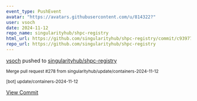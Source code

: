 ```yaml
---
event_type: PushEvent
avatar: "https://avatars.githubusercontent.com/u/814322?"
user: vsoch
date: 2024-11-12
repo_name: singularityhub/shpc-registry
html_url: https://github.com/singularityhub/shpc-registry/commit/c9397776a6b410b3666375ab4f5dbedb32fe740e
repo_url: https://github.com/singularityhub/shpc-registry
---
```


<a href='https://github.com/vsoch' target='_blank'>vsoch</a> pushed to <a href='https://github.com/singularityhub/shpc-registry' target='_blank'>singularityhub/shpc-registry</a>

<small>Merge pull request #278 from singularityhub/update/containers-2024-11-12

[bot] update/containers-2024-11-12</small>

<a href='https://github.com/singularityhub/shpc-registry/commit/c9397776a6b410b3666375ab4f5dbedb32fe740e' target='_blank'>View Commit</a>